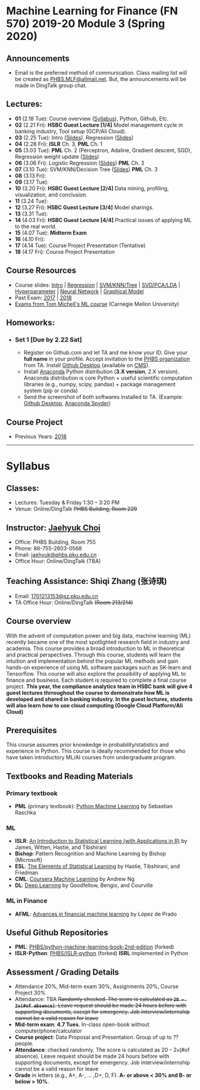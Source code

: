# Machine Learning for Finance (FN 570) 2019-20 Module 3 (Spring 2020)

## Announcements
* Email is the preferred method of communication. Class mailing list will be created as PHBS.MLF@allmail.net. But, the announcements will be made in DingTalk group chat.
<!--
* [Midterm exam solution](files/MLF2018_Midterm.pdf) is uploaded
* Midterm exam on Friday will be in __Rm 321__ 
* Python Crash Course will be on 9.12 (Wed) **1:30 PM**. Class mailing list created.
-->

## Lectures:
* __01__ (2.18 Tue): Course overview ([Syllabus](#syllabus)), Python, Github, Etc.
* __02__ (2.21 Fri): __HSBC Guest Lecture [1/4]__ Model management cycle in banking industry, Tool setup (GCP/Ali Cloud).
* __03__ (2.25 Tue): Intro ([Slides](files/MLF_Intro.pdf)), Regression ([Slides](files/MLF_Regression.pdf))
* __04__ (2.28 Fri): __ISLR__ Ch. 3, __PML__ Ch. 1
* __05__ (3.03 Tue): __PML__ Ch. 2 (Perceptron, Adaline, Gradient descent, SGD), Regression weight update ([Slides](files/MLF_Regression.pdf))
* __06__ (3.06 Fri): Logistic Regression ([Slides](files/MLF_Regression.pdf)) __PML__ Ch. 3
* __07__ (3.10 Tue): SVM/KNN/Decision Tree ([Slides](files/MLF_SVM_KNN_Tree.pdf)) __PML__ Ch. 3
* __08__ (3.13 Fri):
* __09__ (3.17 Tue):
* __10__ (3.20 Fri): __HSBC Guest Lecture [2/4]__ Data mining, profiling, visualization, and conclusion. 
* __11__ (3.24 Tue):
* __12__ (3.27 Fri): __HSBC Guest Lecture [3/4]__ Model sharings.
* __13__ (3.31 Tue):
* __14__ (4.03 Fri): __HSBC Guest Lecture [4/4]__ Practical issues of applying ML to the real world.
* __15__ (4.07 Tue): __Midterm Exam__
* __16__ (4.10 Fri):
* __17__ (4.14 Tue): Course Project Presentation (Tentative)
* __18__ (4.17 Fri): Course Project Presentation
<!--
* __18__ (11.09 Fri) 
* __17__ (11.06 Tues): Tensorflow / Keras ([XOR](py/TF_Keras_XOR.ipynb), [Iris](py/Keras_Iris.ipynb) based on [here](https://machinelearningmastery.com/multi-class-classification-tutorial-keras-deep-learning-library/))
* __16__ (11.02 Fri): Neural Network ([Slides](files/MLF_Neural_Network.pdf)), ML-related research presentation (LOOLSM)
* __15__ (10.30 Tues): Use of sklearn in __PML__ Ch. 10, Neural Network ([Slides](files/MLF_Neural_Network.pdf))
* __14__ (10.26 Fri): Use of sklearn in __PML__ Ch. 5/6/7
* __13__ (10.23 Tues): [Course Project Proposal](Project.md)
* __12__ (10.19 Fri): Midterm exam (Rm 321) ([Solution](files/MLF2018_Midterm.pdf))
* __NO CLASS__ on __10.16 Tues__
* __11__ (10.12 Fri): Confusion matrix, ROC curve, LOOCV ([Slides](files/MLF_Bias_Variance_Metric.pdf))
* __10__ (10.09 Tues): SVD/PCA/LDA ([Slides](files/MLF_SVD_PCA_LDA.pdf)) __PML__ Ch. 5, Hyperparameters ([Slides](files/MLF_Bias_Variance_Metric.pdf)) __PML__ Ch. 6
* __09__ (09.28 Fri): Data Preprocessing __PML__ Ch. 4, SVD/PCA/LDA ([Slides](files/MLF_SVD_PCA_LDA.pdf)) __PML__ Ch. 5
* __08__ (09.25 Tues): Kernel SVM/Bagging/RF ([Slides](files/MLF_SVM_KNN_Tree.pdf)) __PML__ Ch. 3
* __07__ (09.21 Fri): 
* __06__ (09.18 Tues): 
* __05__ (09.14 Fri): 
* __04__ (__09.12 Wed__ instead of __10.16 Tues__): Python crash course ([Basic](py/PythonCrashCourse_Derek_Banas.ipynb) | [Numpy](py/PythonCrashCourse_Numpy.ipynb)). More [cheatsheets](https://ehmatthes.github.io/pcc/cheatsheets/README.html) also available in [MLF CMS](http://cms.phbs.pku.edu.cn/claroline/document/document.php?cidReset=true&cidReq=FN570).
* __03__ (09.11 Tues): 
* __02__ (09.07 Fri): 
* __01__ (09.04 Tues): 
-->

## Course Resources
* Course slides: [Intro](files/MLF_Intro.pdf) | [Regression](files/MLF_Regression.pdf) | [SVM/KNN/Tree](files/MLF_SVM_KNN_Tree.pdf) | [SVD/PCA/LDA](files/MLF_SVD_PCA_LDA.pdf) | [Hyperparameter](files/MLF_Bias_Variance_Metric.pdf) | [Neural Network](files/MLF_Neural_Network.pdf) | [Graphical Model](files/MLF_Graphical_Model.pdf)
* Past Exam: [2017](files/MLF2017_Midterm.pdf) | [2018](files/MLF2018_Midterm.pdf)
* [Exams from Tom Michell's ML course](http://www.cs.cmu.edu/~tom/10701_sp11/prev.shtml) (Carnegie Mellon University)

## Homeworks:
* ### __Set 1__ [Due by 2.22 Sat]
  * Register on Github.com and let TA and me know your ID. Give your __full name__ in your profile. Accept invitation to the [PHBS organization](https://github.com/orgs/PHBS/people) from TA. Install [Github Desktop](https://desktop.github.com/) (available on [CMS](http://cms.phbs.pku.edu.cn/claroline/course/index.php?cid=FN570)).
  * Install [Anaconda](https://www.anaconda.com/download/) Python distribution (__3.X version__, 2.X version). Anaconda distribution is core Python + useful scientific computation libraries (e.g., numpy, scipy, pandas) + package management system (pip or conda)
  * Send the screenshot of both softwares installed to TA. (Example: [Github Desktop](HW1/Github.png), [Anaconda Spyder](HW1/Python.png))

## Course Project
* Previous Years: [2018](past-years/2018.M1/Project.md)
<!--
* ### Data Proposal [__10.23 Tues__ class]
* ### Presentation [__11.09 Fri__ class]
-->

***
# Syllabus

## Classes:
* Lectures: Tuesday & Friday 1:30 – 3:20 PM
* Venue: Online/DingTalk ~~PHBS Building, Room 229~~

## Instructor: [Jaehyuk Choi](http://www.jaehyukchoi.net/phbs_en)
* Office: PHBS Building, Room 755
* Phone: 86-755-2603-0568
* Email: jaehyuk@phbs.pku.edu.cn
* Office Hour: Online/DingTalk (TBA)

## Teaching Assistance: Shiqi Zhang (张诗琪)
* Email: 1701213153@sz.pku.edu.cn
* TA Office Hour: Online/DingTalk ~~(Room 213/214)~~

## Course overview
With the advent of computation power and big data, machine learning (ML) recently became one of the most spotlighted research field in industry and academia. This course provides a broad introduction to ML in theoretical and practical perspectives. Through this course, students will learn the intuition and implementation behind the popular ML methods and gain hands-on experience of using ML software packages such as SK-learn and Tensorflow. This course will also explore the possibility of applying ML to finance and business. Each student is required to complete a final course project. 
__This year, the compliance analytics team in HSBC bank will give 4 guest lectures thrroughout the course to demonstrate how ML is developed and shared in banking industry. In the guest lectures, students will also learn how to use cloud computing (Google Cloud Platform/Ali Cloud)__

## Prerequisites
This course assumes prior knowkedge in probability/statistics and experience in Python. This course is ideally recommended for those who have taken introductory ML/AI courses from undergraduate program.

##  Textbooks and Reading Materials
### Primary textbook
* __PML__ (primary textbook): [Python Machine Learning](https://github.com/PHBS/python-machine-learning-book-2nd-edition) by Sebastian Raschka
### ML
* __ISLR__: [An Introduction to Statistical Learning (with Applications in R)](http://faculty.marshall.usc.edu/gareth-james/ISL/) by James, Witten, Hastie, and Tibshirani
* __Bishop__: Pattern Recognition and Machine Learning by Bishop (Microsoft)
* __ESL__:  [The Elements of Statistical Learning](https://web.stanford.edu/~hastie/ElemStatLearn/) by Hastie, Tibshirani, and Friedman
* __CML__: [Coursera Machine Learning](https://www.coursera.org/learn/machine-learning) by Andrew Ng
* __DL__: [Deep Learning](http://www.deeplearningbook.org/) by Goodfellow, Bengio, and Courville
### ML in Finance
* __AFML__: [Advances in financial machine learning](https://www.amazon.com/Advances-Financial-Machine-Learning-Marcos/dp/1119482089) by López de Prado
<!--
* __JPM-AI__: [Big Data and AI Strategies](http://valuesimplex.com/articles/JPM.pdf) by J.P. Morgan
-->

## Useful Github Repositories
* __PML__: [PHBS/python-machine-learning-book-2nd-edition](https://github.com/PHBS/python-machine-learning-book-2nd-edition) (forked)
* __ISLR-Python__: [PHBS/ISLR-python](https://github.com/PHBS/ISLR-python) (forked) __ISRL__ implemented in Python

## Assessment / Grading Details
* Attendance 20%, Mid-term exam 30%, Assignments 20%, Course Project 30%
* Attendance: TBA ~~Randomly checked. The score is calculated as __`20 – 2x(#of absence)`__. Leave request should be made 24 hours before with supporting documents, except for emergency. Job interview/internship cannot be a valid reason for leave~~
* __Mid-term exam__: __4.7 Tues__. In-class open-book without computer/phone/calculator
* __Course project__: Data Proposal and Presentation. Group of up to ?? people.
* __Attendance__: checked randomly. The score is calculated as 20 – 2`x`(#of absence). Leave request should be made 24 hours before with supporting documents, except for emergency. Job interview/internship cannot be a valid reason for leave
* __Grade__ in letters (e.g., A+, A-, ... ,D+, D, F). __A- or above < 30% and B- or below > 10%__.
